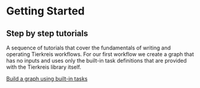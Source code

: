 # Getting Started

## Step by step tutorials

A sequence of tutorials that cover the fundamentals of writing and operating Tierkreis workflows.
For our first workflow we create a graph that has no inputs and uses only the built-in task definitions that are provided with the Tierkreis library itself.

[Build a graph using built-in tasks](tutorial/builtins.md)
